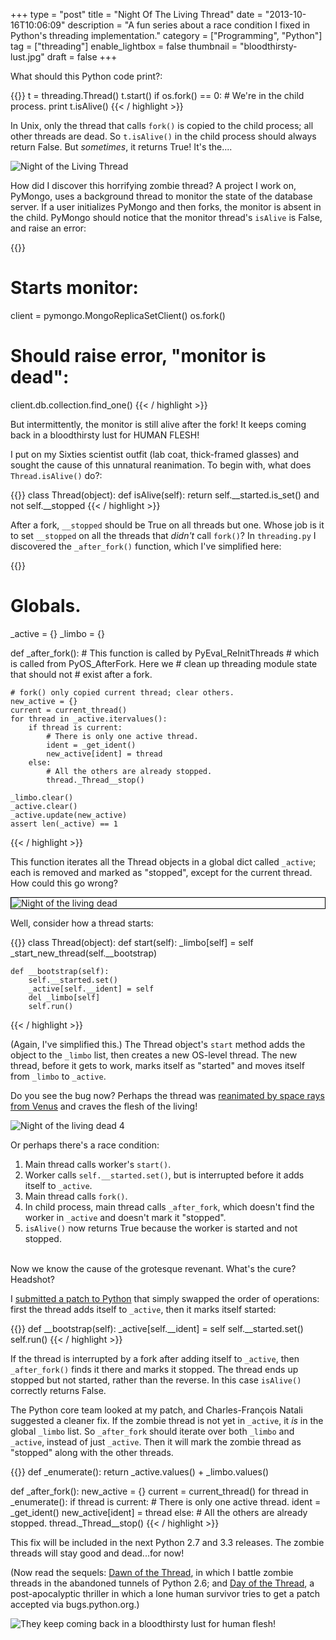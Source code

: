 +++
type = "post"
title = "Night Of The Living Thread"
date = "2013-10-16T10:06:09"
description = "A fun series about a race condition I fixed in Python's threading implementation."
category = ["Programming", "Python"]
tag = ["threading"]
enable_lightbox = false
thumbnail = "bloodthirsty-lust.jpg"
draft = false
+++

<p>What should this Python code print?:</p>

{{<highlight python3>}}
t = threading.Thread()
t.start()
if os.fork() == 0:
    # We're in the child process.
    print t.isAlive()
{{< / highlight >}}

<p>In Unix, only the thread that calls <code>fork()</code> is copied to the child process; all other threads are dead. So <code>t.isAlive()</code> in the child process should always return False. But <em>sometimes</em>, it returns True! It's the....</p>
<p><img alt="Night of the Living Thread" src="night-of-the-living-thread.jpg" style="display:block; margin-left:auto; margin-right:auto;" title="Night of the Living Thread"/></p>
<p>How did I discover this horrifying zombie thread? A project I work on, PyMongo, uses a background thread to monitor the state of the database server. If a user initializes PyMongo and then forks, the monitor is absent in the child. PyMongo should notice that the monitor thread's <code>isAlive</code> is False, and raise an error:</p>

{{<highlight python3>}}
# Starts monitor:
client = pymongo.MongoReplicaSetClient()
os.fork()

# Should raise error, "monitor is dead":
client.db.collection.find_one()
{{< / highlight >}}

<p>But intermittently, the monitor is still alive after the fork! It keeps coming back in a bloodthirsty lust for HUMAN FLESH!</p>
<p>I put on my Sixties scientist outfit (lab coat, thick-framed glasses) and sought the cause of this unnatural reanimation. To begin with, what does <code>Thread.isAlive()</code> do?:</p>

{{<highlight python3>}}
class Thread(object):
    def isAlive(self):
        return self.__started.is_set() and not self.__stopped
{{< / highlight >}}

<p>After a fork, <code>__stopped</code> should be True on all threads but one. Whose job is it to set <code>__stopped</code> on all the threads that <em>didn't</em> call <code>fork()</code>? In <code>threading.py</code> I discovered the <code>_after_fork()</code> function, which I've simplified here:</p>

{{<highlight python3>}}
# Globals.
_active = {}
_limbo = {}

def _after_fork():
    # This function is called by PyEval_ReInitThreads
    # which is called from PyOS_AfterFork.  Here we
    # clean up threading module state that should not
    # exist after a fork.

    # fork() only copied current thread; clear others.
    new_active = {}
    current = current_thread()
    for thread in _active.itervalues():
        if thread is current:
            # There is only one active thread.
            ident = _get_ident()
            new_active[ident] = thread
        else:
            # All the others are already stopped.
            thread._Thread__stop()

    _limbo.clear()
    _active.clear()
    _active.update(new_active)
    assert len(_active) == 1
{{< / highlight >}}

<p>This function iterates all the Thread objects in a global dict called <code>_active</code>; each is removed and marked as "stopped", except for the current thread. How could this go wrong?</p>
<p><img alt="Night of the living dead" src="night_of_the_living_dead_3.jpg" style="display:block; margin-left:auto; margin-right:auto; border:1px solid black" title="Night of the living dead"/></p>
<p>Well, consider how a thread starts:</p>

{{<highlight python3>}}
class Thread(object):
    def start(self):
        _limbo[self] = self
        _start_new_thread(self.__bootstrap)

    def __bootstrap(self):
        self.__started.set()
        _active[self.__ident] = self
        del _limbo[self]
        self.run()
{{< / highlight >}}

<p>(Again, I've simplified this.) The Thread object's <code>start</code> method adds the object to the <code>_limbo</code> list, then creates a new OS-level thread. The new thread, before it gets to work, marks itself as "started" and moves itself from <code>_limbo</code> to <code>_active</code>.</p>
<p>Do you see the bug now? Perhaps the thread was <a href="http://en.wikipedia.org/wiki/Night_of_the_living_dead#Plot_summary">reanimated by space rays from Venus</a> and craves the flesh of the living!</p>
<p><img alt="Night of the living dead 4" src="night_of_the_living_dead_4.jpg" style="display:block; margin-left:auto; margin-right:auto;" title="Night of the living dead 4"/></p>
<p>Or perhaps there's a race condition:</p>
<ol>
<li>Main thread calls worker's <code>start()</code>.</li>
<li>Worker calls <code>self.__started.set()</code>, but is interrupted before it adds itself to <code>_active</code>.</li>
<li>Main thread calls <code>fork()</code>.</li>
<li>In child process, main thread calls <code>_after_fork</code>, which doesn't find the worker in <code>_active</code> and doesn't mark it "stopped".</li>
<li><code>isAlive()</code> now returns True because the worker is started and not stopped.</li>
</ol>
<p><br/>
Now we know the cause of the grotesque revenant. What's the cure? Headshot?</p>
<p>I <a href="http://bugs.python.org/issue18418">submitted a patch to Python</a> that simply swapped the order of operations: first the thread adds itself to <code>_active</code>, then it marks itself started:</p>

{{<highlight python3>}}
def __bootstrap(self):
    _active[self.__ident] = self
    self.__started.set()
    self.run()
{{< / highlight >}}

<p>If the thread is interrupted by a fork after adding itself to <code>_active</code>, then <code>_after_fork()</code> finds it there and marks it stopped. The thread ends up stopped but not started, rather than the reverse. In this case <code>isAlive()</code> correctly returns False.</p>
<p>The Python core team looked at my patch, and Charles-François Natali suggested a cleaner fix. If the zombie thread is not yet in <code>_active</code>, it <em>is</em> in the global <code>_limbo</code> list. So <code>_after_fork</code> should iterate over both <code>_limbo</code> and <code>_active</code>, instead of just <code>_active</code>. Then it will mark the zombie thread as "stopped" along with the other threads.</p>

{{<highlight python3>}}
def _enumerate():
    return _active.values() + _limbo.values()

def _after_fork():
    new_active = {}
    current = current_thread()
    for thread in _enumerate():
        if thread is current:
            # There is only one active thread.
            ident = _get_ident()
            new_active[ident] = thread
        else:
            # All the others are already stopped.
            thread._Thread__stop()
{{< / highlight >}}

<p>This fix will be included in the next Python 2.7 and 3.3 releases. The zombie threads will stay good and dead...for now!</p>
<p>(Now read the sequels: <a href="/dawn-of-the-thread/">Dawn of the Thread</a>, in which I battle zombie threads in the abandoned tunnels of Python 2.6; and <a href="/day-of-the-thread/">Day of the Thread</a>, a post-apocalyptic thriller in which a lone human survivor tries to get a patch accepted via bugs.python.org.)</p>
<p><img alt="They keep coming back in a bloodthirsty lust for human flesh!" src="bloodthirsty-lust.jpg" style="display:block; margin-left:auto; margin-right:auto;" title="They keep coming back in a bloodthirsty lust for human flesh!"/></p>
